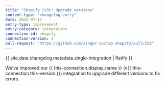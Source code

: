 ```yaml
---
title: "Shopify (v3): Upgrade versions"
content-type: "changelog-entry"
date: 2025-07-17
entry-type: improvement
entry-category: integration
connection-id: shopify
connection-version: 3
pull-request: "https://github.com/singer-io/tap-shopify/pull/228"
---
```

{{ site.data.changelog.metadata.single-integration | flatify }}

We've improved our {{ this-connection.display_name }} (v{{ this-connection.this-version }}) integration to upgrade different versions to fix errors.